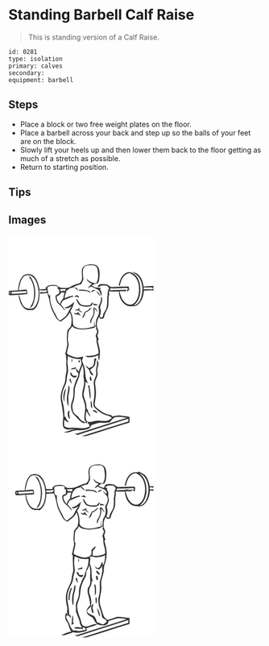 # Standing Barbell Calf Raise
> This is standing version of a Calf Raise.

``` 
id: 0281 
type: isolation 
primary: calves 
secondary:  
equipment: barbell 
``` 

## Steps

 - Place a block or two free weight plates on the floor.
 - Place a barbell across your back and step up so the balls of your feet are on the block.
 - Slowly lift your heels up and then lower them back to the floor getting as much of a stretch as possible.
 - Return to starting position.

## Tips


## Images

<svg width="288" height="400" viewBox="0 0 216 300" xmlns="http://www.w3.org/2000/svg">
  <g fill="#FFF">
    <path d="M0 0h216v76.24c-4.85.31-9.76.1-14.53 1.17-1.02-6.27-2.82-12.87-7.52-17.43-2.55-2.57-6.11-3.69-9.51-4.64 3.52 2.84 7.97 4.8 10.35 8.84 5.96 9.05 6.02 20.92 2.34 30.84-1.64 4.99-5.54 9.35-10.7 10.78 2.48-2.66 5.19-5.22 6.88-8.51 4.1-8.12 3.93-17.71 1.76-26.35-1.69-6.38-5.84-12.58-12.39-14.65-3.97-1.69-8.18.65-11.09 3.3-4.4 4.21-6.03 10.36-7.36 16.1h2.04c1.02-8.09 5.56-17.75 14.75-18.5 3.09 2.07 6.72 3.69 8.74 6.98 5.29 7.8 5.79 17.81 3.71 26.76-1.2 4.63-3.55 9.17-7.55 11.97-4.67 3.15-11.09.23-14.2-3.88-3.71-4.1-4.65-9.66-6.39-14.71 3.23-.04 6.47-.07 9.7.13.15-.57.43-1.71.57-2.28-8.22-.03-16.44.34-24.65.71.28-.98.57-1.95.86-2.92 7.42.17 14.85-.03 22.26-.55 2.02-.38 3.83.48 5.39 1.73l-2.74.3c.05 1.17.11 2.34.18 3.52a24.99 24.99 0 0 0 3.15-3.02c-.05-1.58-.63-3.08-1.03-4.59-8.04.14-16.08.07-24.1.6-4.08.96-5.85-4.18-9.77-4.04-3.24-.18-6.69-.91-9.81.29-1.02.91-2.48 2.09-2.12 3.63 2.15.54 3.56-2.12 5.7-2.08 2.68-.2 5.43-.33 8.07.29 1.15 1.09 1.98 2.47 2.92 3.74-2.81 4.28-1.59 9.5-2.76 14.24-.19 5.25.35 10.65-1.27 15.75-1.12 3.59-4.17 6.27-4.9 10.01-.53 1.3-.28 3.12-1.7 3.88-1.15-.43-2.27-.9-3.39-1.4 1.25-3.67 2.45-7.61 1.22-11.48-1.54-3.71 1.03-7.13 1.99-10.6.96-2.55.13-5.29-.11-7.87-.42.63-.84 1.27-1.24 1.91 1 4.74-1.71 8.92-3.71 12.96.55 3.63 1.54 7.39.47 11.02-.68 3-2.69 5.42-3.69 8.28-.62 3.55.26 7.53-2.28 10.52-.19-3.17-.16-6.34-.34-9.5-.41 3.03-.52 6.09-.65 9.15-9.19 2.63-19.75 5.39-28.66.36-3.29-1.76-2.85-5.85-3.02-9 .1-5.05-1.49-9.94-3.62-14.46 3.12-4.03 4.56-8.94 5.92-13.78-4.05 4.24-8.95 7.92-14.83 9.04 3.91 1.96 7.85-.11 10.95-2.55-2.03 3.64-4.45 7.05-6.17 10.87-2.2 5.08-7.48 7.56-11.46 11.02-3.72-2.55-5.23-6.88-7.23-10.7-4.97-8.38-8.39-18.26-7.09-28.11-.29.5-.88 1.51-1.18 2.02l-2.01-3.51c-.37-3.02-.72-6.04-1.16-9.05 2.75-3.06 7.09-2.6 10.83-2.63 1.81-.08 3.45.76 5.07 1.46-.18.71-.54 2.15-.72 2.87.65.35 1.95 1.06 2.6 1.42-.17 1.94.2 4.02-.55 5.85-1.65 1.15-3.6 1.85-5.09 3.22-.02 4.65 1.4 9.67 5.16 12.68 2.97 2.45 5.69 5.2 7.86 8.39.39.13 1.19.38 1.58.51-2.02-3-4.15-5.94-6.64-8.57 1.05-2.09 1.47-4.97 3.81-6.05 4.8-2.28 9.6-4.63 14.79-5.91-.16-.32-.49-.95-.66-1.27-4.28.78-8.48 1.99-12.32 4.09.04-3.47 1.07-6.78 2.67-9.82-.38-.03-1.14-.1-1.52-.13 2.32-1.66 4.55-3.46 6.82-5.19 2.29-.4 4.63-.84 6.54-2.26 2.92-2.12 6.51-2.81 9.96-3.57.97-2.18 2.11-4.28 3.33-6.33.27-6.08-2.19-12.56.63-18.29 2.25-4.32 7.83-3.66 11.93-3.91 3.7-.44 8.08 1.62 8.5 5.7 1.31 7.1 2.23 15.23-2.01 21.57-5.36-.59-10.77-2.52-13.88-7.18.43 4.27 4.3 6.25 7.79 7.74-2.4 1.79-4.49 3.98-6.31 6.36 1.77-.71 3.48-1.56 5.17-2.45 3.09 1.94 6.53 3.2 9.79 4.82 3.83 1.53 3.12 6.44 5.7 9.13.37-3.42-.26-6.85-2.34-9.65.32-.49.95-1.48 1.27-1.97-2.82-.49-5.69-.42-8.51-.83-1.91-.7-3.58-1.89-5.31-2.92l4.05-2.19c2.72-.04 5.8-.87 6.58-3.87 1.3-6.29 2.12-13.07.03-19.3-1.16-4.43-6.22-6.2-10.35-6.24-4.54.15-9.66.74-13.01 4.13-4.4 6.19.39 13.93-2.46 20.53-.88 1.41-2.07 2.58-3.17 3.82-5.98.87-11.23 4.09-16.67 6.51-3.35.15-6.73.49-10.07.08-3.25-.41-5.45-3.15-8.46-4.14-5.2-.54-11.26-.7-14.83 3.84.03.51.08 1.51.1 2.02-3.08.2-6.16.47-9.24.79-1.68-6.69-3.05-13.92-7.91-19.14-3.86-4.55-11.17-4.91-16.04-1.98-6.04 5.64-7.57 14.43-8.12 22.32-4.39.24-8.8.31-13.18.71-.29.89-.88 2.67-1.17 3.55 1.04-.64 2.08-1.3 3.11-1.95-.13.87-.4 2.62-.53 3.49l-.62-2.53c-.63.81-1.27 1.62-1.9 2.43 1.6 2.52 4.54 1.52 6.94 1.47 7.1-.67 14.28-.48 21.33-1.65-.34-2.21-.74-4.41-1.24-6.6-3.98.09-7.94.5-11.87 1.13 1.79-7.54 2.12-16.9 9.15-21.71 3.57-1.05 8.25-1.58 11.18 1.28 6.48 5.16 8.42 13.9 9.28 21.73.38 7.95-.54 16.71-5.57 23.2-2.94 4.06-8.43 2.82-12.61 1.96-4.41-1.88-6.7-6.6-8.22-10.88-1.16-2.92-1.13-6.42-3.46-8.77 1.03 7.15 2.96 14.84 8.41 19.96 3.42 3.36 8.55 2.72 12.91 2.56 4.12-1.79 6.4-6.08 7.81-10.13 2.26-6.3 2.55-13.15 1.9-19.75 3.84 1.31 7.89.35 11.82.09-.68 1.12-1.43 2.19-2.25 3.21-2.63.33-5.27-.1-7.9-.21-.2.63-.6 1.88-.8 2.5 3.81-.41 7.62-.81 11.42-1.21-.27 3.48 1.89 6.45 2.42 9.79 1.03 6.33 2.4 12.73 5.49 18.41 3.08 5.37 5.05 12.29 11.5 14.54 5.31-3.81 11.12-7.58 13.66-13.9 3.1 6.04 3.39 13.17 1.87 19.69-.78 3.72-5.27 5.23-5.59 9.13-.64 6.23-1.14 12.51.16 18.69-.95 5.05-1.94 10.14-3.25 15.12.48.63.93 1.29 1.35 1.98-.14 2.51.04 5.03.53 7.51-1.27 6.31 1.39 12.8-.58 19.02-1.45 5.11-.32 10.67-2.63 15.6-3.44 7.86-6.58 16.46-5 25.16 1.57 7.45 2.68 15 3.4 22.58.41 5.93-2.55 12.78 1.23 18.05 4.59 3.58 10.9 1.58 16.21 1.27-5.69 1.75-11.31 3.74-17.06 5.27 3.04.04 6.17.23 9.12-.71 3.91-1.06 7.71-3.12 11.86-2.73 5.46.51 11-.24 16.14-2.12 2.47-.88 3.45-3.51 4.72-5.56 5-1.35 9.84-4.16 15.18-3.33 4.05.41 8.1-.14 12.07-.9 2.61-2.88 4.77-6.79 8.92-7.56 5.65-1.31 11.38.67 17.05.95-24.76 7.64-49.4 15.66-74.11 23.47-1.54.47-3.17.46-4.77.52 1.61.48 3.2 1.01 4.78 1.56 25.2-8.09 50.44-16.08 75.68-24.07-.04 1.03-.1 3.1-.13 4.13-19.51 6.11-39 12.3-58.51 18.42-3.73 1.16-7.4 2.54-11.24 3.29H0V0m30.01 62.12c1.71 2.66 3.78 5.1 5.05 8.02 3.5 7.92 3.81 16.89 2.62 25.35-.75 5-3.33 9.34-5.83 13.62 2.43-.8 4.16-2.82 4.95-5.21 4.94-12.44 4.16-27.25-2.54-38.88-.72-1.82-2.43-2.62-4.25-2.9m68.08 16.21c1.72 1.93 3.7 3.67 6.02 4.84-1-2.65-3.2-4.39-6.02-4.84m6.68 3.7c.26.46.78 1.36 1.03 1.82 4.22-.83 8.47.11 12.67.58 1.21 1.02 2.45 2.02 3.8 2.87-.71-1.36-1.34-2.87-2.59-3.83-4.78-1.59-9.92-1.84-14.91-1.44m18.9 3.89c2.02-1.44 4.17-2.67 6.71-2.8-2.65-1.12-7.11-1.22-6.71 2.8m7.1-1.85c1.29 2.98 4.07 4.93 5.89 7.55.06-3.48-3.44-5.64-5.89-7.55m-32.49 8.86c.92-.16 2.75-.49 3.66-.65.9.52 1.82 1 2.76 1.45 1.18-1.67-.88-2.66-2.13-3.34-1.95-.64-3.13 1.4-4.29 2.54m2.67 2.48c.48 3.68 2.73 6.85 5.1 9.57 5.02 2.24 10.94 3.09 16.24 1.34 2.49-.76 3.35-3.34 3.73-5.66-1.95.85-3.19 2.58-4.31 4.3-3.9.33-7.94.9-11.73-.41-4.95-.71-5.04-6.97-9.03-9.14m25.37 7.38c-.29 3.58 4.53 1.91 6.81 2.46-1.47-2.32-4.49-1.91-6.81-2.46m-.2 7.09c2.04 5.66-.26 11.93-3.65 16.56-1.07 1.83-.4 4.15-.49 6.17 1.93-1.88 1.17-4.87 2.8-6.89 2.84-5.06 4.94-11.34 2.57-17 2 2.12 3.33 4.83 5.71 6.6-.85-1.7-1.8-3.34-2.59-5.07-.84-.71-1.68-1.42-2.51-2.13-.61.59-1.23 1.18-1.84 1.76m-26.05 1.64c.01.34.05 1.01.07 1.35 1.42-.07 2.83-.15 4.25-.22 1.48 1.91 3.78 2.74 5.99 3.45-1.51-1.48-3.28-2.64-5.03-3.8.41-1.16.81-2.32 1.21-3.48-1.84 1.65-3.89 3.05-6.49 2.7m18.51 1.22c-1.99 1.1-4.84 1.51-5.59 4.01-1.09 2.63-2.3 5.21-3.49 7.8 3.37-1.6 4.63-5.15 5.06-8.61 4.07-1.04 6.83-4.11 9.52-7.11-2.32.52-4.23 1.91-5.5 3.91m-15 2.03c-.85.94-1.65 3.73-3.47 2.28l-2.44-.84c.94 2.51 3.2 3.33 5.68 2.39 1.59.79 3.17 1.58 4.78 2.31-1.68-1.93-3.45-3.81-4.55-6.14z"/>
    <path d="M201.28 78.48c4.24.33 8.49-.21 12.72.1.42.34 1.25 1.02 1.67 1.37l-.58 1.15c-4.48.42-9-.08-13.48.42-.08-.76-.25-2.28-.33-3.04zM76.81 81.14c3.01.04 6.02-.07 9.03-.13-.58.92-1.16 1.85-1.74 2.78-1.34-.15-2.68-.22-4.03-.2-.41.3-1.24.89-1.65 1.19-.55-1.21-1.06-2.44-1.61-3.64zM201.73 83.2c4.76.11 9.52-.59 14.27-.03V300H115.82c21.55-6.48 42.87-13.68 64.44-20.07.1-2.8.32-5.62.02-8.42-3.56-1.41-7.56-1.06-11.29-1.78-4.72-.94-9.44-.08-13.98 1.27-.47-.54-1.4-1.64-1.87-2.18-6.05-1.02-11.97-3.11-16.72-7.09-3.16-2.73-8.39-4.72-7.94-9.73.71-5.61 2.08-11.18 1.87-16.89.21-5.11-1.24-10.09-1.3-15.18.53-4.19 3.34-7.72 3.88-11.92-.14-3.3-1.45-6.67-.06-9.88 1.35-3.8 2.05-8.27-.99-11.46.29 3.84.25 7.75-.88 11.47-1.17 3.47.33 7.09-.27 10.6-1.13 4.46-4.16 8.52-3.67 13.31 1.32 8.93 1.45 18.12-.35 27-.4 3.07-.45 6.83 2.11 9.04 5.31 4.76 11.05 9.67 18.25 11.11 2.69.55 5.13 1.89 7.13 3.76-2.72 2.03-5.61 4.32-9.14 4.51-5.38.34-10.81-1.59-16.12.06-4.19.68-9.63 3.14-12.97-.76-1.74-4.5-.6-9.55.32-14.14 1.61 3.03 3.38 6.02 5.78 8.5-.39-2.7-1.79-5.03-3.44-7.14-.07-.97-.13-1.93-.19-2.88-3.17-1.52-1.82-5.4-2.55-8.18-.52-6.19-5.06-11.64-3.59-18.03 1.05-5.29 2.56-10.54 2.52-15.99 1.28.82 2.57 1.63 3.87 2.42-1.67-3.25-3.59-6.54-3.77-10.29-.6-6.2-.79-12.59-3.36-18.37-.63-1.64-1.29-3.27-1.98-4.88.56-2.18 1.19-4.34 1.85-6.49-4.26 1.23-8.82 2.51-13.21 1.04-3.76-1.26-7.6-2.52-10.94-4.7-.16-4.65 1.85-9.06 2.43-13.64-.04-3-1.51-5.83-1.2-8.86.34-4 .13-8.14 1.46-11.97 1.52-2.42 4.16-4.05 4.81-7.01 1.67 1.78 3.63 3.4 6.14 3.77 8.74 2.59 17.88.6 26.57-1.12.77-.69 2.3-2.06 3.06-2.75.09 1.28.08 2.56-.04 3.85.59 1.46 1.22 2.9 1.87 4.34-.77 2.18-1.64 4.34-2.5 6.49 1.1 2.54 1.77 5.27 1.25 8.04.91 6.08 3.4 11.94 3 18.18-5.93 3.62-12.97 3.73-19.69 3.51 1.41.91 2.77 2.21 4.57 2.12 5.1.07 10.33-.72 14.9-3.09-.26 2.65-.31 5.42 1.14 7.77.93-4.96 1.47-10.04 1.17-15.08-.89-4.76-2.1-9.45-3.25-14.15.35-.45 1.07-1.35 1.42-1.8-.68-1.97-1.3-3.95-1.91-5.93.74-2.83 2.73-5.97.98-8.83-3.14-5.89-1.81-13.32 1.35-18.92.58.66 1.74 1.99 2.31 2.65 1.87-.23 4.92.29 5.28-2.27.75-4.21 2.73-7.97 4.73-11.68 3.49-6.6.85-14.26 2.71-21.22.62-1.88.08-3.79-.48-5.6 5.07.39 10.16.34 15.24.2-.04 9.94 6.45 21.5 17.34 22.11 3.36-.37 7.21.54 10.02-1.86 6.76-5.01 9.33-13.63 9.77-21.69m-73.75 101.67c-.81 3.36.15 7.2-1.88 10.19-1.36 2.13-3.98 2.64-6.13 3.6-1.6-1.31-3.17-2.66-4.96-3.7 1.05 3.06 4.19 4.57 5.69 7.3.47 3.13 1.87 7.41 5.8 7.18-.63-2.76-3.36-4.51-4.39-7.17-.01-.34-.02-1.03-.03-1.37 3.56-2.58 8.11-5.82 7.24-10.88.88-1.83 1.38-3.8 1.58-5.82-.73.17-2.19.51-2.92.67m-6.08 32.57c.76-.06 1.53-.14 2.29-.24-.53-2.24-1.08-4.47-1.68-6.69-2.13 1.92-1.3 4.51-.61 6.93m-3.31 6.93c1.9 6.91 1.76 14.09 3.17 21.06 1.75-6.99-.39-14.04-1.21-20.99-.49-.02-1.47-.05-1.96-.07m4.25 31.12c-.12 1.36.97 2.11 1.91 2.86-.08-3.9-.37-7.86-1.74-11.54-.64 2.85-.47 5.8-.17 8.68m2.19 5.98c2.29 1.72 4.6 3.78 7.65 3.77-1.22-3.04-4.62-4.17-7.65-3.77zM4.62 85.15c7.22-.15 14.4-.82 21.61-1.18.28.92.55 1.84.83 2.76-7.39.34-14.74 1.16-22.13 1.47-.08-.77-.23-2.29-.31-3.05zM78.02 86.13c1.86.09 3.73.09 5.6.08-1 2.81-1.36 5.77-1.97 8.68-2 2.52-4.41 4.89-4.59 8.34-3.42-2.68-5.16-6.91-5.27-11.18 2.52-1.56 6.2-2.24 6.23-5.92z"/>
    <path d="M88.5 181.03c5.93 2.88 12.39 4.91 19.06 4.13.4 2.3 1.16 4.54 1.38 6.88-.89 4.22-3.15 7.99-4.23 12.16-1.19-1.79-2.6-3.43-4.37-4.66-.01-.53-.02-1.57-.02-2.09-2.6 1.01-5.83 1.06-7.75 3.31 2.49-.08 4.94-.53 7.31-1.26.82 2.59 2.1 5.05 4.12 6.93.75 4.73-2.85 8.3-4.02 12.59-1.19 4.28-3.37 8.38-3.11 12.96.19 5.42-.04 10.93-2.09 16.03-2.96 7.06-1.77 15.92 3.93 21.28 4.62 4.35 8.38 10.83 15.16 11.78-.32-.63-.96-1.9-1.29-2.54-4.2-.78-6.64-4.83-9.13-7.92-2.63-1.97-5.37-3.94-7.02-6.86-1.13-4.5-1.94-9.34-.15-13.8 2.77-7.05 2.26-14.69 2.91-22.08 1.75-5.79 4.23-11.29 6.37-16.91.24-6.06 3.2-11.37 5-17.02.95 4.97 1.84 9.99 1.38 15.08-.55 4.37 1.43 8.6.8 12.97-.65 6.69-4.21 13.17-2.42 19.99 1.62 4.56 3.52 9.11 3.93 13.99.84 6.87-2.21 13.66-.68 20.52.82.92 1.76 1.73 2.81 2.42-.86-.03-2.59-.1-3.45-.14a49.7 49.7 0 0 0 3.19 2.37l1.76-2.8.97 1.39c-.5.37-1.01.74-1.51 1.11 2.59.34 3.27 2.47 3.68 4.66-7.94 4.91-17.32 1.96-25.97 1.94-3.86.58-8.29.39-11.58-1.86-1.06-3.18-.36-6.55-.31-9.81 2.14 1.47 4.25 3.02 6.66 4.04-1.14-2.96-4.43-4.51-4.3-8.05-.49-.15-1.49-.45-1.99-.6-.21-6.46-.65-12.97-2.18-19.27-.82-3.87-2.12-7.78-1.53-11.79.37-6.24 2.89-12.02 5.47-17.61 2.12-4.56 1.29-9.73 2.69-14.46 1.62-5.2.61-10.68.02-15.95-.1-1.69-.74-3.52.28-5.05.09-2 .15-4 .22-6m5.97 3.47c-.5 1.87-.56 3.82-.24 5.73 1.02-1.77 1.38-3.93.24-5.73m11.01 2.69c-1.28.29-1.82 2.89-.24 3.1 1.36-.22 1.86-2.97.24-3.1m-12.93 17.66c-2.7 5.26 7.88 12.06 9.39 4.87-1.9.15-3.92 1.02-5.77.11-1.2-1.67-2.1-3.55-3.62-4.98m-1.73 10.94c.53 2.43 1.8 4.71 3.82 6.21-1.01-2.47-1.78-5.02-1.91-7.71-.7.41-1.44.79-1.91 1.5M89 229.97c-.08 4.08-1.72 7.92-1.83 12.01-.5 4.34.45 8.65 1.52 12.83l.67.08c.41-6.29-1.01-12.7.74-18.88 1.12-3.72 1.14-7.65.35-11.43-1.41 1.44-1.34 3.51-1.45 5.39m-6.41 17.78l.87-.04c-.82-6.54 1.45-12.75 2.16-19.15-3.84 5.51-4.63 12.73-3.03 19.19m5.75 17.32c.13 3.2-.32 7.48 3.25 9.06-.67-4.01-1.9-8.14-.1-12.04-1.53.37-3.24 1.1-3.15 2.98z"/>
  </g>
  <g fill="#333">
    <path d="M111.23 48.2c3.35-3.39 8.47-3.98 13.01-4.13 4.13.04 9.19 1.81 10.35 6.24 2.09 6.23 1.27 13.01-.03 19.3-.78 3-3.86 3.83-6.58 3.87l-4.05 2.19c1.73 1.03 3.4 2.22 5.31 2.92 2.82.41 5.69.34 8.51.83-.32.49-.95 1.48-1.27 1.97 2.08 2.8 2.71 6.23 2.34 9.65-2.58-2.69-1.87-7.6-5.7-9.13-3.26-1.62-6.7-2.88-9.79-4.82-1.69.89-3.4 1.74-5.17 2.45 1.82-2.38 3.91-4.57 6.31-6.36-3.49-1.49-7.36-3.47-7.79-7.74 3.11 4.66 8.52 6.59 13.88 7.18 4.24-6.34 3.32-14.47 2.01-21.57-.42-4.08-4.8-6.14-8.5-5.7-4.1.25-9.68-.41-11.93 3.91-2.82 5.73-.36 12.21-.63 18.29-1.22 2.05-2.36 4.15-3.33 6.33-3.45.76-7.04 1.45-9.96 3.57-1.91 1.42-4.25 1.86-6.54 2.26-2.27 1.73-4.5 3.53-6.82 5.19.38.03 1.14.1 1.52.13-1.6 3.04-2.63 6.35-2.67 9.82 3.84-2.1 8.04-3.31 12.32-4.09.17.32.5.95.66 1.27-5.19 1.28-9.99 3.63-14.79 5.91-2.34 1.08-2.76 3.96-3.81 6.05 2.49 2.63 4.62 5.57 6.64 8.57-.39-.13-1.19-.38-1.58-.51-2.17-3.19-4.89-5.94-7.86-8.39-3.76-3.01-5.18-8.03-5.16-12.68 1.49-1.37 3.44-2.07 5.09-3.22.75-1.83.38-3.91.55-5.85-.65-.36-1.95-1.07-2.6-1.42.18-.72.54-2.16.72-2.87-1.62-.7-3.26-1.54-5.07-1.46-3.74.03-8.08-.43-10.83 2.63.44 3.01.79 6.03 1.16 9.05l2.01 3.51c.3-.51.89-1.52 1.18-2.02-1.3 9.85 2.12 19.73 7.09 28.11 2 3.82 3.51 8.15 7.23 10.7 3.98-3.46 9.26-5.94 11.46-11.02 1.72-3.82 4.14-7.23 6.17-10.87-3.1 2.44-7.04 4.51-10.95 2.55 5.88-1.12 10.78-4.8 14.83-9.04-1.36 4.84-2.8 9.75-5.92 13.78 2.13 4.52 3.72 9.41 3.62 14.46.17 3.15-.27 7.24 3.02 9 8.91 5.03 19.47 2.27 28.66-.36.13-3.06.24-6.12.65-9.15.18 3.16.15 6.33.34 9.5 2.54-2.99 1.66-6.97 2.28-10.52 1-2.86 3.01-5.28 3.69-8.28 1.07-3.63.08-7.39-.47-11.02 2-4.04 4.71-8.22 3.71-12.96.4-.64.82-1.28 1.24-1.91.24 2.58 1.07 5.32.11 7.87-.96 3.47-3.53 6.89-1.99 10.6 1.23 3.87.03 7.81-1.22 11.48 1.12.5 2.24.97 3.39 1.4 1.42-.76 1.17-2.58 1.7-3.88.73-3.74 3.78-6.42 4.9-10.01 1.62-5.1 1.08-10.5 1.27-15.75 1.17-4.74-.05-9.96 2.76-14.24-.94-1.27-1.77-2.65-2.92-3.74-2.64-.62-5.39-.49-8.07-.29-2.14-.04-3.55 2.62-5.7 2.08-.36-1.54 1.1-2.72 2.12-3.63 3.12-1.2 6.57-.47 9.81-.29 3.92-.14 5.69 5 9.77 4.04 8.02-.53 16.06-.46 24.1-.6.4 1.51.98 3.01 1.03 4.59-.96 1.1-2.01 2.1-3.15 3.02-.07-1.18-.13-2.35-.18-3.52l2.74-.3c-1.56-1.25-3.37-2.11-5.39-1.73-7.41.52-14.84.72-22.26.55-.29.97-.58 1.94-.86 2.92 8.21-.37 16.43-.74 24.65-.71-.14.57-.42 1.71-.57 2.28-3.23-.2-6.47-.17-9.7-.13 1.74 5.05 2.68 10.61 6.39 14.71 3.11 4.11 9.53 7.03 14.2 3.88 4-2.8 6.35-7.34 7.55-11.97 2.08-8.95 1.58-18.96-3.71-26.76-2.02-3.29-5.65-4.91-8.74-6.98-9.19.75-13.73 10.41-14.75 18.5h-2.04c1.33-5.74 2.96-11.89 7.36-16.1 2.91-2.65 7.12-4.99 11.09-3.3 6.55 2.07 10.7 8.27 12.39 14.65 2.17 8.64 2.34 18.23-1.76 26.35-1.69 3.29-4.4 5.85-6.88 8.51 5.16-1.43 9.06-5.79 10.7-10.78 3.68-9.92 3.62-21.79-2.34-30.84-2.38-4.04-6.83-6-10.35-8.84 3.4.95 6.96 2.07 9.51 4.64 4.7 4.56 6.5 11.16 7.52 17.43 4.77-1.07 9.68-.86 14.53-1.17v6.93c-4.75-.56-9.51.14-14.27.03-.44 8.06-3.01 16.68-9.77 21.69-2.81 2.4-6.66 1.49-10.02 1.86-10.89-.61-17.38-12.17-17.34-22.11-5.08.14-10.17.19-15.24-.2.56 1.81 1.1 3.72.48 5.6-1.86 6.96.78 14.62-2.71 21.22-2 3.71-3.98 7.47-4.73 11.68-.36 2.56-3.41 2.04-5.28 2.27-.57-.66-1.73-1.99-2.31-2.65-3.16 5.6-4.49 13.03-1.35 18.92 1.75 2.86-.24 6-.98 8.83.61 1.98 1.23 3.96 1.91 5.93-.35.45-1.07 1.35-1.42 1.8 1.15 4.7 2.36 9.39 3.25 14.15.3 5.04-.24 10.12-1.17 15.08-1.45-2.35-1.4-5.12-1.14-7.77-4.57 2.37-9.8 3.16-14.9 3.09-1.8.09-3.16-1.21-4.57-2.12 6.72.22 13.76.11 19.69-3.51.4-6.24-2.09-12.1-3-18.18.52-2.77-.15-5.5-1.25-8.04.86-2.15 1.73-4.31 2.5-6.49-.65-1.44-1.28-2.88-1.87-4.34.12-1.29.13-2.57.04-3.85-.76.69-2.29 2.06-3.06 2.75-8.69 1.72-17.83 3.71-26.57 1.12-2.51-.37-4.47-1.99-6.14-3.77-.65 2.96-3.29 4.59-4.81 7.01-1.33 3.83-1.12 7.97-1.46 11.97-.31 3.03 1.16 5.86 1.2 8.86-.58 4.58-2.59 8.99-2.43 13.64 3.34 2.18 7.18 3.44 10.94 4.7 4.39 1.47 8.95.19 13.21-1.04-.66 2.15-1.29 4.31-1.85 6.49.69 1.61 1.35 3.24 1.98 4.88 2.57 5.78 2.76 12.17 3.36 18.37.18 3.75 2.1 7.04 3.77 10.29-1.3-.79-2.59-1.6-3.87-2.42.04 5.45-1.47 10.7-2.52 15.99-1.47 6.39 3.07 11.84 3.59 18.03.73 2.78-.62 6.66 2.55 8.18.06.95.12 1.91.19 2.88 1.65 2.11 3.05 4.44 3.44 7.14-2.4-2.48-4.17-5.47-5.78-8.5-.92 4.59-2.06 9.64-.32 14.14 3.34 3.9 8.78 1.44 12.97.76 5.31-1.65 10.74.28 16.12-.06 3.53-.19 6.42-2.48 9.14-4.51-2-1.87-4.44-3.21-7.13-3.76-7.2-1.44-12.94-6.35-18.25-11.11-2.56-2.21-2.51-5.97-2.11-9.04 1.8-8.88 1.67-18.07.35-27-.49-4.79 2.54-8.85 3.67-13.31.6-3.51-.9-7.13.27-10.6 1.13-3.72 1.17-7.63.88-11.47 3.04 3.19 2.34 7.66.99 11.46-1.39 3.21-.08 6.58.06 9.88-.54 4.2-3.35 7.73-3.88 11.92.06 5.09 1.51 10.07 1.3 15.18.21 5.71-1.16 11.28-1.87 16.89-.45 5.01 4.78 7 7.94 9.73 4.75 3.98 10.67 6.07 16.72 7.09.47.54 1.4 1.64 1.87 2.18 4.54-1.35 9.26-2.21 13.98-1.27 3.73.72 7.73.37 11.29 1.78.3 2.8.08 5.62-.02 8.42-21.57 6.39-42.89 13.59-64.44 20.07h-7.05c3.84-.75 7.51-2.13 11.24-3.29 19.51-6.12 39-12.31 58.51-18.42.03-1.03.09-3.1.13-4.13-25.24 7.99-50.48 15.98-75.68 24.07-1.58-.55-3.17-1.08-4.78-1.56 1.6-.06 3.23-.05 4.77-.52 24.71-7.81 49.35-15.83 74.11-23.47-5.67-.28-11.4-2.26-17.05-.95-4.15.77-6.31 4.68-8.92 7.56-3.97.76-8.02 1.31-12.07.9-5.34-.83-10.18 1.98-15.18 3.33-1.27 2.05-2.25 4.68-4.72 5.56-5.14 1.88-10.68 2.63-16.14 2.12-4.15-.39-7.95 1.67-11.86 2.73-2.95.94-6.08.75-9.12.71 5.75-1.53 11.37-3.52 17.06-5.27-5.31.31-11.62 2.31-16.21-1.27-3.78-5.27-.82-12.12-1.23-18.05-.72-7.58-1.83-15.13-3.4-22.58-1.58-8.7 1.56-17.3 5-25.16 2.31-4.93 1.18-10.49 2.63-15.6 1.97-6.22-.69-12.71.58-19.02-.49-2.48-.67-5-.53-7.51-.42-.69-.87-1.35-1.35-1.98 1.31-4.98 2.3-10.07 3.25-15.12-1.3-6.18-.8-12.46-.16-18.69.32-3.9 4.81-5.41 5.59-9.13 1.52-6.52 1.23-13.65-1.87-19.69-2.54 6.32-8.35 10.09-13.66 13.9-6.45-2.25-8.42-9.17-11.5-14.54-3.09-5.68-4.46-12.08-5.49-18.41-.53-3.34-2.69-6.31-2.42-9.79-3.8.4-7.61.8-11.42 1.21.2-.62.6-1.87.8-2.5 2.63.11 5.27.54 7.9.21.82-1.02 1.57-2.09 2.25-3.21-3.93.26-7.98 1.22-11.82-.09.65 6.6.36 13.45-1.9 19.75-1.41 4.05-3.69 8.34-7.81 10.13-4.36.16-9.49.8-12.91-2.56-5.45-5.12-7.38-12.81-8.41-19.96 2.33 2.35 2.3 5.85 3.46 8.77 1.52 4.28 3.81 9 8.22 10.88 4.18.86 9.67 2.1 12.61-1.96 5.03-6.49 5.95-15.25 5.57-23.2-.86-7.83-2.8-16.57-9.28-21.73-2.93-2.86-7.61-2.33-11.18-1.28-7.03 4.81-7.36 14.17-9.15 21.71 3.93-.63 7.89-1.04 11.87-1.13.5 2.19.9 4.39 1.24 6.6-7.05 1.17-14.23.98-21.33 1.65-2.4.05-5.34 1.05-6.94-1.47.63-.81 1.27-1.62 1.9-2.43l.62 2.53c.13-.87.4-2.62.53-3.49-1.03.65-2.07 1.31-3.11 1.95.29-.88.88-2.66 1.17-3.55 4.38-.4 8.79-.47 13.18-.71.55-7.89 2.08-16.68 8.12-22.32 4.87-2.93 12.18-2.57 16.04 1.98 4.86 5.22 6.23 12.45 7.91 19.14 3.08-.32 6.16-.59 9.24-.79-.02-.51-.07-1.51-.1-2.02C59.14 74.3 65.2 74.46 70.4 75c3.01.99 5.21 3.73 8.46 4.14 3.34.41 6.72.07 10.07-.08 5.44-2.42 10.69-5.64 16.67-6.51 1.1-1.24 2.29-2.41 3.17-3.82 2.85-6.6-1.94-14.34 2.46-20.53m90.05 30.28c.08.76.25 2.28.33 3.04 4.48-.5 9 0 13.48-.42l.58-1.15c-.42-.35-1.25-1.03-1.67-1.37-4.23-.31-8.48.23-12.72-.1M76.81 81.14c.55 1.2 1.06 2.43 1.61 3.64.41-.3 1.24-.89 1.65-1.19 1.35-.02 2.69.05 4.03.2.58-.93 1.16-1.86 1.74-2.78-3.01.06-6.02.17-9.03.13M4.62 85.15c.08.76.23 2.28.31 3.05 7.39-.31 14.74-1.13 22.13-1.47-.28-.92-.55-1.84-.83-2.76-7.21.36-14.39 1.03-21.61 1.18m73.4.98c-.03 3.68-3.71 4.36-6.23 5.92.11 4.27 1.85 8.5 5.27 11.18.18-3.45 2.59-5.82 4.59-8.34.61-2.91.97-5.87 1.97-8.68-1.87.01-3.74.01-5.6-.08m10.48 94.9c-.07 2-.13 4-.22 6-1.02 1.53-.38 3.36-.28 5.05.59 5.27 1.6 10.75-.02 15.95-1.4 4.73-.57 9.9-2.69 14.46-2.58 5.59-5.1 11.37-5.47 17.61-.59 4.01.71 7.92 1.53 11.79 1.53 6.3 1.97 12.81 2.18 19.27.5.15 1.5.45 1.99.6-.13 3.54 3.16 5.09 4.3 8.05-2.41-1.02-4.52-2.57-6.66-4.04-.05 3.26-.75 6.63.31 9.81 3.29 2.25 7.72 2.44 11.58 1.86 8.65.02 18.03 2.97 25.97-1.94-.41-2.19-1.09-4.32-3.68-4.66.5-.37 1.01-.74 1.51-1.11l-.97-1.39-1.76 2.8a49.7 49.7 0 0 1-3.19-2.37c.86.04 2.59.11 3.45.14-1.05-.69-1.99-1.5-2.81-2.42-1.53-6.86 1.52-13.65.68-20.52-.41-4.88-2.31-9.43-3.93-13.99-1.79-6.82 1.77-13.3 2.42-19.99.63-4.37-1.35-8.6-.8-12.97.46-5.09-.43-10.11-1.38-15.08-1.8 5.65-4.76 10.96-5 17.02-2.14 5.62-4.62 11.12-6.37 16.91-.65 7.39-.14 15.03-2.91 22.08-1.79 4.46-.98 9.3.15 13.8 1.65 2.92 4.39 4.89 7.02 6.86 2.49 3.09 4.93 7.14 9.13 7.92.33.64.97 1.91 1.29 2.54-6.78-.95-10.54-7.43-15.16-11.78-5.7-5.36-6.89-14.22-3.93-21.28 2.05-5.1 2.28-10.61 2.09-16.03-.26-4.58 1.92-8.68 3.11-12.96 1.17-4.29 4.77-7.86 4.02-12.59-2.02-1.88-3.3-4.34-4.12-6.93-2.37.73-4.82 1.18-7.31 1.26 1.92-2.25 5.15-2.3 7.75-3.31 0 .52.01 1.56.02 2.09 1.77 1.23 3.18 2.87 4.37 4.66 1.08-4.17 3.34-7.94 4.23-12.16-.22-2.34-.98-4.58-1.38-6.88-6.67.78-13.13-1.25-19.06-4.13z"/>
    <path d="M30.01 62.12c1.82.28 3.53 1.08 4.25 2.9 6.7 11.63 7.48 26.44 2.54 38.88-.79 2.39-2.52 4.41-4.95 5.21 2.5-4.28 5.08-8.62 5.83-13.62 1.19-8.46.88-17.43-2.62-25.35-1.27-2.92-3.34-5.36-5.05-8.02zM98.09 78.33c2.82.45 5.02 2.19 6.02 4.84-2.32-1.17-4.3-2.91-6.02-4.84zM104.77 82.03c4.99-.4 10.13-.15 14.91 1.44 1.25.96 1.88 2.47 2.59 3.83-1.35-.85-2.59-1.85-3.8-2.87-4.2-.47-8.45-1.41-12.67-.58-.25-.46-.77-1.36-1.03-1.82zM123.67 85.92c-.4-4.02 4.06-3.92 6.71-2.8-2.54.13-4.69 1.36-6.71 2.8zM130.77 84.07c2.45 1.91 5.95 4.07 5.89 7.55-1.82-2.62-4.6-4.57-5.89-7.55zM98.28 92.93c1.16-1.14 2.34-3.18 4.29-2.54 1.25.68 3.31 1.67 2.13 3.34-.94-.45-1.86-.93-2.76-1.45-.91.16-2.74.49-3.66.65zM100.95 95.41c3.99 2.17 4.08 8.43 9.03 9.14 3.79 1.31 7.83.74 11.73.41 1.12-1.72 2.36-3.45 4.31-4.3-.38 2.32-1.24 4.9-3.73 5.66-5.3 1.75-11.22.9-16.24-1.34-2.37-2.72-4.62-5.89-5.1-9.57zM126.32 102.79c2.32.55 5.34.14 6.81 2.46-2.28-.55-7.1 1.12-6.81-2.46zM126.12 109.88c.61-.58 1.23-1.17 1.84-1.76.83.71 1.67 1.42 2.51 2.13.79 1.73 1.74 3.37 2.59 5.07-2.38-1.77-3.71-4.48-5.71-6.6 2.37 5.66.27 11.94-2.57 17-1.63 2.02-.87 5.01-2.8 6.89.09-2.02-.58-4.34.49-6.17 3.39-4.63 5.69-10.9 3.65-16.56zM100.07 111.52c2.6.35 4.65-1.05 6.49-2.7-.4 1.16-.8 2.32-1.21 3.48 1.75 1.16 3.52 2.32 5.03 3.8-2.21-.71-4.51-1.54-5.99-3.45-1.42.07-2.83.15-4.25.22-.02-.34-.06-1.01-.07-1.35zM118.58 112.74c1.27-2 3.18-3.39 5.5-3.91-2.69 3-5.45 6.07-9.52 7.11-.43 3.46-1.69 7.01-5.06 8.61 1.19-2.59 2.4-5.17 3.49-7.8.75-2.5 3.6-2.91 5.59-4.01zM103.58 114.77c1.1 2.33 2.87 4.21 4.55 6.14-1.61-.73-3.19-1.52-4.78-2.31-2.48.94-4.74.12-5.68-2.39l2.44.84c1.82 1.45 2.62-1.34 3.47-2.28zM94.47 184.5c1.14 1.8.78 3.96-.24 5.73-.32-1.91-.26-3.86.24-5.73zM127.98 184.87c.73-.16 2.19-.5 2.92-.67-.2 2.02-.7 3.99-1.58 5.82.87 5.06-3.68 8.3-7.24 10.88.01.34.02 1.03.03 1.37 1.03 2.66 3.76 4.41 4.39 7.17-3.93.23-5.33-4.05-5.8-7.18-1.5-2.73-4.64-4.24-5.69-7.3 1.79 1.04 3.36 2.39 4.96 3.7 2.15-.96 4.77-1.47 6.13-3.6 2.03-2.99 1.07-6.83 1.88-10.19zM105.48 187.19c1.62.13 1.12 2.88-.24 3.1-1.58-.21-1.04-2.81.24-3.1zM92.55 204.85c1.52 1.43 2.42 3.31 3.62 4.98 1.85.91 3.87.04 5.77-.11-1.51 7.19-12.09.39-9.39-4.87zM121.9 217.44c-.69-2.42-1.52-5.01.61-6.93.6 2.22 1.15 4.45 1.68 6.69-.76.1-1.53.18-2.29.24zM90.82 215.79c.47-.71 1.21-1.09 1.91-1.5.13 2.69.9 5.24 1.91 7.71-2.02-1.5-3.29-3.78-3.82-6.21zM118.59 224.37c.49.02 1.47.05 1.96.07.82 6.95 2.96 14 1.21 20.99-1.41-6.97-1.27-14.15-3.17-21.06zM89 229.97c.11-1.88.04-3.95 1.45-5.39.79 3.78.77 7.71-.35 11.43-1.75 6.18-.33 12.59-.74 18.88l-.67-.08c-1.07-4.18-2.02-8.49-1.52-12.83.11-4.09 1.75-7.93 1.83-12.01zM82.59 247.75c-1.6-6.46-.81-13.68 3.03-19.19-.71 6.4-2.98 12.61-2.16 19.15l-.87.04zM122.84 255.49c-.3-2.88-.47-5.83.17-8.68 1.37 3.68 1.66 7.64 1.74 11.54-.94-.75-2.03-1.5-1.91-2.86zM125.03 261.47c3.03-.4 6.43.73 7.65 3.77-3.05.01-5.36-2.05-7.65-3.77zM88.34 265.07c-.09-1.88 1.62-2.61 3.15-2.98-1.8 3.9-.57 8.03.1 12.04-3.57-1.58-3.12-5.86-3.25-9.06z"/>
  </g>
</svg>

<svg width="288" height="400" viewBox="0 0 216 300" xmlns="http://www.w3.org/2000/svg">
  <g fill="#FFF">
    <path d="M0 0h216v74.54c-1.81.08-3.61.17-5.42.27-1.23-5.6-2.71-11.46-6.62-15.85-2.54-2.98-6.4-4.19-9.7-6.07-.37.27-1.1.8-1.46 1.07-4.27-.71-8.71.13-11.86 3.29-4.7 4.17-6.37 10.59-7.73 16.48.51-.01 1.53-.04 2.04-.05 1.11-8.07 5.57-17.68 14.75-18.5 3.08 2.11 6.73 3.76 8.76 7.06 5.21 7.85 5.86 17.9 3.63 26.87-1.29 4.69-3.73 9.38-7.95 12.04-3.27 2.17-7.4.68-10.49-1.09-5.81-4.11-7.67-11.28-9.6-17.72 3.06-.01 6.12-.02 9.18.06.04-.75.07-1.49.1-2.24-2.89.04-5.78.18-8.66.42 4.19-.92 9.72-2.09 12.57 2.07 1.55-2.29 1.54-4.85.52-7.32-8.06.09-16.11.09-24.16.59-3.25.3-4.76-3.65-7.9-3.9-3.53-.34-7.27-1.02-10.71.16-1.55 1.29-2.26 3.25-3.19 4.98-2.99-.35-5.62-1.84-8.15-3.36 1.36-.83 2.71-1.66 4.06-2.5 1.44-.05 2.87-.11 4.31-.17 1.19-1.87 2.68-3.72 2.81-6.02.82-6.43 1.7-13.56-1.8-19.39-3.47-3.98-9.34-3.94-14.15-3.21-3.75.65-8.34 2.26-9.28 6.45-1.92 5.24.88 10.73-.58 16.03-.37 2.31-2.31 3.84-3.71 5.55-5.32.54-9.74 3.76-14.78 5.21-3.73 1.68-7.91 1.76-11.92 1.49-3.41 0-5.37-3.41-8.49-4.24-5.19-.55-11.2-.7-14.81 3.77l-.12 2.16c-3.1.05-6.21.06-9.32.01-1.43-6.52-3-13.45-7.69-18.48-3.88-4.51-11.21-4.88-16.05-1.89-6.02 5.64-7.5 14.42-8.08 22.29-4.34.22-8.69.23-13.01.7-2.15 1.65-1.34 4.54-.18 6.54 4.7.32 9.39-.42 14.08-.64.46 7.49 2.85 15.51 8.64 20.63 3.41 3.03 8.22 1.89 12.35 2.5 8.18-5.11 9.93-15.59 10.11-24.48 3.73-.26 7.45-.61 11.19-.88 3.96 7.87 3.62 16.99 7.33 24.95 1.93 4 4.04 7.92 6.17 11.82 1.43 2.64 4.07 4.18 6.66 5.49 5.36-3.77 11.07-7.64 13.74-13.9 2.92 5.96 3.3 12.88 1.92 19.29-.65 3.84-5.14 5.43-5.66 9.29-.49 3.55-.48 7.15-.77 10.73-.24 3.5 1.53 6.96.53 10.44-1.1 4.25-1.66 8.63-2.9 12.85.45.64.91 1.28 1.37 1.93-.48 7.62.66 15.22.62 22.83-.98 3.63-2.11 7.24-2.35 11.04-.68 7.23-5.67 13-7.33 19.95-2.05 6.83-1.46 14.11.23 20.96.84 3.09.71 6.3.08 9.42.39 1.51.69 3.03.99 4.58-.78-1.3-1.53-2.6-2.33-3.88-.82 2.6-1.56 5.32-1.13 8.07.16 3.52 3.27 5.85 4.33 9.05 1.28 3.75 2.2 7.67 4.45 11.01-5.12 1.23-10.18 2.91-14.76 5.57 5.46.99 10.53-2.42 15.8-3.38.23-.32.7-.96.94-1.28 3.36.76 6.8.88 10.23.82 2.34-.76 4.76-1.24 7.21-1.47 1.43-.67 2.86-1.35 4.3-2-.36-.75-1.07-2.25-1.43-2.99 5.5-2.09 11.26-3.45 16.66-5.82-6.38-1.95-12.01 4.02-18.37 2.93-2.8-.36-5.01-2.73-5.39-5.49-1.42-7.58-5.69-14.38-6.11-22.17-1.03-5.26 2.11-9.94 3.24-14.88 1.56-5.69 1.16-11.7 2.72-17.38 1.62-4.51 3.51-8.92 5.86-13.1 1.51-2.64 1.65-5.72 1.52-8.68 2.16-2.96 3.61-6.34 4.71-9.81.68 4.3 1.71 8.6 1.24 12.99-.73 6.04 1.11 12.27-1.06 18.13-3.35 2.68-3.11 7.54-2.53 11.36 1.78 5.77 3.28 11.67 3.41 17.75-2.67 2.76-5.96 6.05-4.97 10.29.69 4.23 5.23 5.42 8.21 7.64 2.55 2.54 3.4 6.33 6.05 8.81 2.51 2.84 6.65 2.64 10.09 3.06 3.8.38 8.04-2.22 7.99-6.37 4.65-1.49 9.21-3.32 14.02-4.22 4.42-.44 8.8.84 13.17 1.3-23.75 7.95-47.75 15.04-71.5 22.97-2.1.76-4.33.94-6.54.84 1.62.5 3.21 1.06 4.81 1.65 25.19-8.06 50.42-16 75.6-24.07-.01 1.03-.05 3.08-.07 4.11-19.53 6.14-39.06 12.31-58.59 18.46-3.72 1.17-7.41 2.51-11.25 3.28H0V0z"/>
    <path d="M123.03 45.97c4.05-3.74 10.2-2.2 15.23-2.47 1.85 1.5 4.21 2.92 4.31 5.61 1.19 7.04 2.36 15.2-2.04 21.42-5.28-.47-10.73-2.32-13.68-7.01.12 4.41 4.37 6.26 7.85 7.72-2.64 1.49-4.62 3.84-6.55 6.12 1.95-.24 3.56-1.32 5.13-2.41 4.03 3.78 12.34 3.3 13.26 9.74-.18.3-.52.88-.69 1.17-2.06-.6-3.31-2.78-5.18-3.84 1.69 3.86 6.13 5.92 7.06 10.22 1.21 4.69-1.78 8.92-3.75 12.93 1.48 5.56 1.54 11.78-1.98 16.63-3.09 3.83.32 9.68-3.65 13.04-.02-3.11.14-6.22-.11-9.33-.51 3-.57 6.05-.67 9.08-8.53 2.46-18.13 5.12-26.69 1.33-3.07-.79-5.21-3.75-4.88-6.93.21-6.06-.98-12.14-3.81-17.53 3.36-3.89 4.57-8.92 5.98-13.72-4.07 4.05-8.8 8.39-14.86 8.66 3.64 2.78 7.91.29 10.92-2.18-1.07 2.2-2.41 4.24-3.74 6.29-1.95 3.02-2.78 6.84-5.65 9.21-2.67 2.15-5.38 4.25-8.11 6.34-2.48-1.58-4.2-3.98-5.3-6.67-1.64-3.92-4.24-7.35-5.8-11.3-2.41-6.67-4.6-13.8-3.17-20.95-.31.5-.91 1.51-1.22 2.02-.91-1.32-1.84-2.62-2.79-3.9.25-2.79.06-5.58-.41-8.33 3.09-4.05 8.65-2.26 13.03-2.83.9.63 1.81 1.27 2.72 1.9l-.64 2.52c.62.31 1.85.93 2.47 1.24.05 1.95.18 3.92-.1 5.86-1.64 1.35-3.94 1.71-5.38 3.33-.05 4.66 1.38 9.71 5.14 12.75 3.02 2.4 5.75 5.15 7.85 8.41.39.09 1.17.25 1.56.34-2.02-2.93-4.03-5.87-6.58-8.37.79-2.12 1.72-4.17 2.94-6.07 5.39-1.6 10.08-4.96 15.69-5.94-.18-.32-.54-.96-.72-1.29-4.24.77-8.47 1.81-12.18 4.11-.03-5.66 2.2-11.92 7.23-14.98 2.57-.79 5.43-.71 7.54-2.66-.19.66-.57 1.97-.76 2.62l.73-.67c1.81 1.42 3.59 2.88 5.53 4.14-1.1-2.81-3.65-4.47-5.75-6.45 3.15-1.47 6.52-2.28 9.9-2.99.8-2.25 2.13-4.24 3.11-6.4.75-6.48-2.71-13.83 1.66-19.53m-8.24 33.95l.97 1.94c5.69-.63 12.11-.62 16.66 3.35-.82-1.32-1.54-2.78-2.77-3.78-4.77-1.59-9.88-1.69-14.86-1.51m18.89 3.98c2.05-1.4 4.23-2.58 6.74-2.86-2.7-.96-7.15-1.19-6.74 2.86m-25.47 6.82c2.48-.53 4.88.01 7.17.95-.56-1.64-1.66-3.26-3.53-3.45-1.54.21-2.49 1.61-3.64 2.5m2.91 2.38c-.03 3.87 2.58 7.04 4.89 9.86 5.04 2.3 11.03 3.1 16.34 1.34 2.5-.77 3.21-3.4 3.81-5.64-2.05.8-3.32 2.57-4.5 4.31-3.89.28-7.92.86-11.7-.43-4.82-.88-5.32-6.76-8.84-9.44m25.4 7.67c.03.75.07 1.51.11 2.27 2.29.01 4.58.05 6.87-.03-2-1.61-4.56-1.83-6.98-2.24m-.73 6.75c2.61 5.39.22 11.76-2.97 16.37-1.55 1.93-.73 4.59-.8 6.84 1.48-1.79 1.32-4.23 2.34-6.21 3-4.84 4.61-10.67 3.85-16.36 2.04 1 2.69 4.05 4.91 5.2-.86-1.72-1.83-3.38-2.67-5.12-.8-.68-1.59-1.36-2.39-2.04-.75.44-1.51.88-2.27 1.32m-25.72 2.02c0 .33 0 .98.01 1.31 1.41-.05 2.82-.1 4.23-.14 1.66 1.73 3.86 2.75 6.11 3.47-1.5-1.43-3.23-2.57-4.8-3.91.23-1.18.48-2.36.76-3.53-1.67 1.82-3.75 3.08-6.31 2.8m18.43 1.25c-1.74 1-4.25 1.28-5.17 3.29-1.32 2.82-2.53 5.68-3.85 8.5 3.36-1.62 4.66-5.13 5.09-8.59 4.02-1.13 6.87-4.11 9.49-7.19-2.32.58-4.24 2.01-5.56 3.99m-14.93 1.96c-.86 1-1.63 3.66-3.5 2.28-.63-.2-1.89-.59-2.53-.78 1.26 2.32 3.25 3.42 5.85 2.38 1.58.78 3.17 1.56 4.78 2.29-1.72-1.92-3.47-3.83-4.6-6.17zM195.15 55.26c4.19 1.4 7.71 4.93 9.74 8.89 5.39 9.95 4.61 22.41-.31 32.38-2.06 3.15-4.83 6.24-8.74 6.86 7.3-6.19 10.63-16.04 9.65-25.44-.18-8.59-3.44-17.29-10.34-22.69zM32.54 60.59c2.52-2.93 6.63-1.74 9.99-2.24 9.08 5 11.87 16 12.41 25.62.06 7.35-.97 15.33-5.58 21.32-3.05 4.29-8.8 2.85-13.13 1.92-6.96-3.99-8.51-12.72-10.19-19.9 4.09-.02 8.2-.13 12.22-.95-.2-2.21-.55-4.41-1.22-6.53-3.97-.05-7.93.39-11.83 1.1 1.7-6.97 2.02-14.91 7.33-20.34m7.5-.65c1.74 3.01 4.03 5.69 5.33 8.94 3.22 7.83 3.47 16.58 2.24 24.86-.76 4.91-3.33 9.19-5.8 13.39 3.99-1.22 5.24-5.5 6.35-9.04 3.32-11.59 2.17-24.66-3.93-35.14-.73-1.78-2.49-2.48-4.19-3.01z"/>
    <path d="M143.56 76.74c1.48-.89 2.65-2.34 4.28-2.95 3.04-.15 6.14-.41 9.14.24 1.29 1.01 1.98 2.58 2.94 3.88-.88 1.92-2.46 3.8-1.92 6.06.61 3.75-1.5 7.28-.95 11.02.27 3.28-.05 6.57-.48 9.82-.52 6.21-6.71 10.23-6.19 16.71-1.61-.03-3.07-.68-4.5-1.35 1.95-4.56 2.35-9.57.57-14.26.73-3.39 2.59-6.45 3.23-9.87-.03-2.35-.87-4.57-1.32-6.85 1.26-3.29.28-6.78-1.71-9.53.15-.58.44-1.75.58-2.33-.92-.15-2.75-.44-3.67-.59zM210.44 76.38c1.85.13 3.71.23 5.56.42v2.42c-1.8.08-3.6.18-5.39.29-.04-.78-.13-2.35-.17-3.13zM162.02 78.13c7.99-.18 15.98-.33 23.96-.77.51.58 1.54 1.74 2.05 2.32-4.61-.02-9.2-.54-13.82-.45l1.24 1.02c-4.9-.02-9.79.48-14.68.57.31-.67.94-2.02 1.25-2.69zM86.6 79.38c2.94-.26 5.89-.37 8.85-.38-.26 1.16-.5 2.32-.71 3.49-1.91-.4-3.85-.41-5.79-.35-.59-.69-1.77-2.07-2.35-2.76zM56.03 81.05c3.86.14 7.7-.2 11.5-.81-.93 5.69-7.45 2.6-11.21 3.49-.07-.67-.22-2.01-.29-2.68zM14.62 83.14c7.23-.09 14.42-.84 21.64-1.15.25.92.51 1.85.75 2.77-7.37.25-14.7 1.17-22.07 1.37l-.32-2.99z"/>
    <path d="M210.8 81.05c1.73.15 3.47.29 5.2.51V300H115.87c21.55-6.48 42.89-13.64 64.45-20.1.07-2.98.07-5.97 0-8.96-6.04-.26-11.97-1.66-18.01-1.75-5.16 1.21-9.91 4.08-15.26 4.51-1.59-1.31-2.98-2.83-4.46-4.24-2.75-5.63-3.65-11.88-5.85-17.71-2.39-7.93 1.14-15.77 1.75-23.67.36-3.97-.78-7.93-.21-11.88 1-4.74 2.79-9.3 3.66-14.07.44-3.58-.11-7.3 1.32-10.72 1.77-4.64 2.77-9.53 2.88-14.5.96-7.15-1.66-14.02-3.17-20.89.35-.43 1.07-1.29 1.43-1.72-.67-1.96-1.29-3.95-1.9-5.93.71-2.85 2.69-6 .96-8.87-3.13-5.93-1.75-13.29 1.31-18.96.59.68 1.77 2.03 2.36 2.7 1.87-.27 4.92.26 5.26-2.31.81-4.45 3.06-8.36 5.05-12.36 2.99-6.18.68-13.2 2.24-19.67.65-2.12.4-4.31-.24-6.39 4.67.36 9.35.22 14.02.17.36 8.75 4.92 18.92 13.98 21.45 4.8.57 10.69 1.69 14.55-2.05 6.13-5.14 8.37-13.33 8.81-21.03zM12.14 83.48c1.27.28 1.48 1.03.62 2.24-1.3-.29-1.51-1.03-.62-2.24zM88.06 84.29c1.87-.03 3.74-.08 5.61-.13-1.04 2.8-1.6 5.73-1.85 8.69-2.33 2.33-4.42 5-4.82 8.4-3.29-2.8-5.12-6.93-5.2-11.23 2.55-1.46 5.96-2.23 6.26-5.73z"/>
    <path d="M101.81 138.85c1.68-1.14 2.49-2.91 2.89-4.84 2.26 3.46 6.44 4.08 10.19 4.73 6.04 1.39 12.14-.38 18.17-.92 2.71-.25 5.29-1.31 7.01-3.52.46.68.92 1.38 1.38 2.07l-1.66.05c.81 1.97 1.66 3.93 2.6 5.85-.7 2.26-2.03 4.35-2.36 6.71.49 1.91 1.44 3.77 1.22 5.79-.34 6.9 3.72 13.25 2.77 20.18-5.55 3.34-12.23 4.12-18.56 3.21.06-2.43-.06-4.88.4-7.27 1.43-2.14 4.12-3.78 3.87-6.68-2.47 1.15-3.99 3.55-5.99 5.3-.05 2.23-.09 4.47-.13 6.7-.97 1-1.91 2-2.85 3.02-2.53.8-5.04 1.91-7.75 1.78-4.41.09-8.4-2.02-12.42-3.55-1.19-.71-2.98-1.03-3.53-2.45.57-5.58 3.05-10.9 2.7-16.57l-1.33.08c0-4.18.31-8.35.57-12.52.28-2.55.51-5.55 2.81-7.15z"/>
    <path d="M130.96 180.62c4.48-.34 9.1-.89 13.05-3.22-.2 5.22-.5 10.47-2.85 15.25-.55-1.75-1.04-3.53-1.58-5.28-2.31 3.17-1.84 9.1-6.88 9.46-.39-.23-1.15-.69-1.54-.92-1.12-1.16-2.07-2.44-2.92-3.8.86 1.74 1.36 3.65 2.21 5.39 1.52.19 3.06.19 4.21 1.41 2.14-1.38 3.86-3.28 5.08-5.51.16-.11.49-.34.65-.46-1.51 2.5-.36 5.45-.55 8.17-.45 5.44-2.44 10.58-3.79 15.82 0 7.65.69 15.55-1.72 22.95-1.28 4.27.08 8.71.41 13.02 2.14 5.65 4.18 11.41 4.93 17.44 1.73 1.29 3.56 2.43 5.47 3.45.49.95.99 1.91 1.5 2.86-1.67 1.22-3.31 2.5-4.89 3.84-1.99.07-3.88-.45-5.51-1.61-1.46-.53-2.93-1.04-4.39-1.56-.63-3.07-2.05-5.92-3.7-8.56-1.98-1.76-4.74-2.25-7-3.57-1.91-1.05-4.57-2.65-3.82-5.23 1.72-2.63 4.29-4.51 6.41-6.79-1.33 3.53.33 6.88 1.12 10.26l1.78.28c.09-2.45-.31-4.86-1.45-7.05.51-2.49 1.05-4.99 1.03-7.55-.89 1.21-2.65 3.62-3.54 4.83 1.42-5.74.69-11.77-1.37-17.24-1.87-4.26-1.37-9.5 1.33-13.3 1.3-2.26 1.03-5.02 1.41-7.52.45.23 1.36.68 1.82.9-3.73-8.4.02-18.14-4.65-26.28.08-2.57.35-5.14.87-7.66-.24-.53-.71-1.59-.95-2.12 2.94-2.86 6.43.38 9.82-.1m.68 20.09c-2.21.33-.19 2.53.49 3.42.76 1.38 3.13 3.3 4.26 1.33-1.61-1.42-2.75-4.09-4.75-4.75m-1.15 7.87c.1 1.95.31 3.89.57 5.83.78-.05 1.56-.12 2.33-.21-.06-2.03-.42-4.03-.66-6.04-.56.11-1.68.32-2.24.42m-2.95 12.67c1.72 5.42 1.21 11.13 1.24 16.73.53-1.34 1.05-2.68 1.61-4 .23-4.24.21-8.54-.97-12.66-.47-.02-1.41-.05-1.88-.07m2.14 19.24c.12 3.03.16 6.07.61 9.08 2.7-2.15.76-6.14 1.15-9.09-.44 0-1.32.01-1.76.01m2.48 16.1c.45 3.2 1.41 6.3 2.32 9.4.21 1.16 1.31 1.69 2.16 2.37-.82-4.12-1.63-8.51-4.48-11.77zM98.61 179.04c3.13 1.32 6.2 2.88 9.54 3.61 3.66.89 7.46.47 11.18.36.05 5.29-.63 10.73-3.16 15.46-.24.8-.48 1.59-.71 2.39-1.66 2.85-1.51 6.35-3.29 9.15-2.52 3.81-3.67 8.26-5.47 12.41-1.53 4.01-1.68 8.38-1.75 12.62-.07 4.9-2.67 9.23-4.03 13.83-1.25 4.1.41 8.39-.53 12.53 1.97 3.63 2.69 7.77 4.5 11.47 1.81 3.71.95 8.69 4.64 11.33-.54.4-1.08.8-1.61 1.2-2.91-.98-5.99-.84-9-.68-.12.48-.38 1.44-.51 1.93 3.06.09 6.12.18 9.16.61l.02-.55c1.04.44 2.08.87 3.14 1.25-.02-.78-.08-2.34-.11-3.11 1.92.3 5.13 1.23 4.2 3.87-4.6.63-9.4 2.7-13.98.94-1.23-.37-2.49.07-3.73.16-3.42-2.09-4.93-5.91-6.18-9.52-1.12-3.4-3.65-6.12-4.66-9.56-.62-1.33 0-2.53.9-3.5.3.01.89.03 1.19.03.42.05 1.27.16 1.69.21 1.01 1.37 2.03 2.74 3.09 4.09-.24-1.76-.58-3.48-.88-5.22-.41.06-1.23.17-1.65.23-.46-5.38-.62-10.8-1.76-16.1-1.13-5.36-1.57-10.91-.6-16.33 1.29-5.45 3.95-10.41 6.38-15.42 2.19-4.57 1.63-9.84 3.52-14.51 1.53-3.98.26-8.24-.11-12.31-.63-4.29.05-8.6.57-12.87m5.82 3.38c-.46 1.93-.49 3.93-.21 5.89.99-1.83 1.39-4.04.21-5.89m-2 16.32c2.73-.03 5.42-.57 8.02-1.38-.06-.48-.18-1.42-.23-1.89-2.65.93-5.71 1.22-7.79 3.27m-.96 4c.75 3.34 2.9 6.76 6.59 7.19 2.07.58 3.03-1.71 3.78-3.18-2.02.2-4.06.39-6.09.19-.86-1.99-1.35-4.84-4.28-4.2m-1.23 9.02c.14 2.78 1.43 5.3 3.23 7.39-.48-2.51-1.06-5.01-1.16-7.57-.51.04-1.55.13-2.07.18m-3.35 19.07c-2.28 6.77-2.64 14.08-1.21 21.07.17.01.5.04.67.05 1.38-6.45-.27-13.27 2.2-19.52 1.33-3.46 1.34-7.23.99-10.87-2.7 2.32-1.5 6.25-2.65 9.27m-3.96-4.26c-2.5 5.63-3.88 11.63-3.31 17.82.42.02 1.27.05 1.69.06-.69-6.32 1.33-12.33 3.38-18.2l-1.76.32m2.32 40.47c-.45 4.78-.89 9.57-1.2 14.36 1.17-.7 2.32-1.43 3.48-2.15.43.26 1.29.79 1.72 1.05-1.04-.81-2.1-1.59-3.15-2.37.06-3.64 1.14-7.55-.85-10.89z"/>
  </g>
  <g fill="#333">
    <path d="M119.9 48.96c.94-4.19 5.53-5.8 9.28-6.45 4.81-.73 10.68-.77 14.15 3.21 3.5 5.83 2.62 12.96 1.8 19.39-.13 2.3-1.62 4.15-2.81 6.02-1.44.06-2.87.12-4.31.17-1.35.84-2.7 1.67-4.06 2.5 2.53 1.52 5.16 3.01 8.15 3.36.93-1.73 1.64-3.69 3.19-4.98 3.44-1.18 7.18-.5 10.71-.16 3.14.25 4.65 4.2 7.9 3.9 8.05-.5 16.1-.5 24.16-.59 1.02 2.47 1.03 5.03-.52 7.32-2.85-4.16-8.38-2.99-12.57-2.07 2.88-.24 5.77-.38 8.66-.42-.03.75-.06 1.49-.1 2.24-3.06-.08-6.12-.07-9.18-.06 1.93 6.44 3.79 13.61 9.6 17.72 3.09 1.77 7.22 3.26 10.49 1.09 4.22-2.66 6.66-7.35 7.95-12.04 2.23-8.97 1.58-19.02-3.63-26.87-2.03-3.3-5.68-4.95-8.76-7.06-9.18.82-13.64 10.43-14.75 18.5-.51.01-1.53.04-2.04.05 1.36-5.89 3.03-12.31 7.73-16.48 3.15-3.16 7.59-4 11.86-3.29.36-.27 1.09-.8 1.46-1.07 3.3 1.88 7.16 3.09 9.7 6.07 3.91 4.39 5.39 10.25 6.62 15.85 1.81-.1 3.61-.19 5.42-.27v2.26c-1.85-.19-3.71-.29-5.56-.42.04.78.13 2.35.17 3.13 1.79-.11 3.59-.21 5.39-.29v2.34c-1.73-.22-3.47-.36-5.2-.51-.44 7.7-2.68 15.89-8.81 21.03-3.86 3.74-9.75 2.62-14.55 2.05-9.06-2.53-13.62-12.7-13.98-21.45-4.67.05-9.35.19-14.02-.17.64 2.08.89 4.27.24 6.39-1.56 6.47.75 13.49-2.24 19.67-1.99 4-4.24 7.91-5.05 12.36-.34 2.57-3.39 2.04-5.26 2.31-.59-.67-1.77-2.02-2.36-2.7-3.06 5.67-4.44 13.03-1.31 18.96 1.73 2.87-.25 6.02-.96 8.87.61 1.98 1.23 3.97 1.9 5.93-.36.43-1.08 1.29-1.43 1.72 1.51 6.87 4.13 13.74 3.17 20.89-.11 4.97-1.11 9.86-2.88 14.5-1.43 3.42-.88 7.14-1.32 10.72-.87 4.77-2.66 9.33-3.66 14.07-.57 3.95.57 7.91.21 11.88-.61 7.9-4.14 15.74-1.75 23.67 2.2 5.83 3.1 12.08 5.85 17.71 1.48 1.41 2.87 2.93 4.46 4.24 5.35-.43 10.1-3.3 15.26-4.51 6.04.09 11.97 1.49 18.01 1.75.07 2.99.07 5.98 0 8.96-21.56 6.46-42.9 13.62-64.45 20.1h-7.18c3.84-.77 7.53-2.11 11.25-3.28 19.53-6.15 39.06-12.32 58.59-18.46.02-1.03.06-3.08.07-4.11-25.18 8.07-50.41 16.01-75.6 24.07-1.6-.59-3.19-1.15-4.81-1.65 2.21.1 4.44-.08 6.54-.84 23.75-7.93 47.75-15.02 71.5-22.97-4.37-.46-8.75-1.74-13.17-1.3-4.81.9-9.37 2.73-14.02 4.22.05 4.15-4.19 6.75-7.99 6.37-3.44-.42-7.58-.22-10.09-3.06-2.65-2.48-3.5-6.27-6.05-8.81-2.98-2.22-7.52-3.41-8.21-7.64-.99-4.24 2.3-7.53 4.97-10.29-.13-6.08-1.63-11.98-3.41-17.75-.58-3.82-.82-8.68 2.53-11.36 2.17-5.86.33-12.09 1.06-18.13.47-4.39-.56-8.69-1.24-12.99-1.1 3.47-2.55 6.85-4.71 9.81.13 2.96-.01 6.04-1.52 8.68-2.35 4.18-4.24 8.59-5.86 13.1-1.56 5.68-1.16 11.69-2.72 17.38-1.13 4.94-4.27 9.62-3.24 14.88.42 7.79 4.69 14.59 6.11 22.17.38 2.76 2.59 5.13 5.39 5.49 6.36 1.09 11.99-4.88 18.37-2.93-5.4 2.37-11.16 3.73-16.66 5.82.36.74 1.07 2.24 1.43 2.99-1.44.65-2.87 1.33-4.3 2-2.45.23-4.87.71-7.21 1.47-3.43.06-6.87-.06-10.23-.82-.24.32-.71.96-.94 1.28-5.27.96-10.34 4.37-15.8 3.38 4.58-2.66 9.64-4.34 14.76-5.57-2.25-3.34-3.17-7.26-4.45-11.01-1.06-3.2-4.17-5.53-4.33-9.05-.43-2.75.31-5.47 1.13-8.07.8 1.28 1.55 2.58 2.33 3.88-.3-1.55-.6-3.07-.99-4.58.63-3.12.76-6.33-.08-9.42-1.69-6.85-2.28-14.13-.23-20.96 1.66-6.95 6.65-12.72 7.33-19.95.24-3.8 1.37-7.41 2.35-11.04.04-7.61-1.1-15.21-.62-22.83-.46-.65-.92-1.29-1.37-1.93 1.24-4.22 1.8-8.6 2.9-12.85 1-3.48-.77-6.94-.53-10.44.29-3.58.28-7.18.77-10.73.52-3.86 5.01-5.45 5.66-9.29 1.38-6.41 1-13.33-1.92-19.29-2.67 6.26-8.38 10.13-13.74 13.9-2.59-1.31-5.23-2.85-6.66-5.49-2.13-3.9-4.24-7.82-6.17-11.82-3.71-7.96-3.37-17.08-7.33-24.95-3.74.27-7.46.62-11.19.88-.18 8.89-1.93 19.37-10.11 24.48-4.13-.61-8.94.53-12.35-2.5-5.79-5.12-8.18-13.14-8.64-20.63-4.69.22-9.38.96-14.08.64-1.16-2-1.97-4.89.18-6.54 4.32-.47 8.67-.48 13.01-.7.58-7.87 2.06-16.65 8.08-22.29 4.84-2.99 12.17-2.62 16.05 1.89 4.69 5.03 6.26 11.96 7.69 18.48 3.11.05 6.22.04 9.32-.01l.12-2.16c3.61-4.47 9.62-4.32 14.81-3.77 3.12.83 5.08 4.24 8.49 4.24 4.01.27 8.19.19 11.92-1.49 5.04-1.45 9.46-4.67 14.78-5.21 1.4-1.71 3.34-3.24 3.71-5.55 1.46-5.3-1.34-10.79.58-16.03m3.13-2.99c-4.37 5.7-.91 13.05-1.66 19.53-.98 2.16-2.31 4.15-3.11 6.4-3.38.71-6.75 1.52-9.9 2.99 2.1 1.98 4.65 3.64 5.75 6.45-1.94-1.26-3.72-2.72-5.53-4.14l-.73.67c.19-.65.57-1.96.76-2.62-2.11 1.95-4.97 1.87-7.54 2.66-5.03 3.06-7.26 9.32-7.23 14.98 3.71-2.3 7.94-3.34 12.18-4.11.18.33.54.97.72 1.29-5.61.98-10.3 4.34-15.69 5.94-1.22 1.9-2.15 3.95-2.94 6.07 2.55 2.5 4.56 5.44 6.58 8.37-.39-.09-1.17-.25-1.56-.34-2.1-3.26-4.83-6.01-7.85-8.41-3.76-3.04-5.19-8.09-5.14-12.75 1.44-1.62 3.74-1.98 5.38-3.33.28-1.94.15-3.91.1-5.86-.62-.31-1.85-.93-2.47-1.24l.64-2.52c-.91-.63-1.82-1.27-2.72-1.9-4.38.57-9.94-1.22-13.03 2.83.47 2.75.66 5.54.41 8.33.95 1.28 1.88 2.58 2.79 3.9.31-.51.91-1.52 1.22-2.02-1.43 7.15.76 14.28 3.17 20.95 1.56 3.95 4.16 7.38 5.8 11.3 1.1 2.69 2.82 5.09 5.3 6.67 2.73-2.09 5.44-4.19 8.11-6.34 2.87-2.37 3.7-6.19 5.65-9.21 1.33-2.05 2.67-4.09 3.74-6.29-3.01 2.47-7.28 4.96-10.92 2.18 6.06-.27 10.79-4.61 14.86-8.66-1.41 4.8-2.62 9.83-5.98 13.72 2.83 5.39 4.02 11.47 3.81 17.53-.33 3.18 1.81 6.14 4.88 6.93 8.56 3.79 18.16 1.13 26.69-1.33.1-3.03.16-6.08.67-9.08.25 3.11.09 6.22.11 9.33 3.97-3.36.56-9.21 3.65-13.04 3.52-4.85 3.46-11.07 1.98-16.63 1.97-4.01 4.96-8.24 3.75-12.93-.93-4.3-5.37-6.36-7.06-10.22 1.87 1.06 3.12 3.24 5.18 3.84.17-.29.51-.87.69-1.17-.92-6.44-9.23-5.96-13.26-9.74-1.57 1.09-3.18 2.17-5.13 2.41 1.93-2.28 3.91-4.63 6.55-6.12-3.48-1.46-7.73-3.31-7.85-7.72 2.95 4.69 8.4 6.54 13.68 7.01 4.4-6.22 3.23-14.38 2.04-21.42-.1-2.69-2.46-4.11-4.31-5.61-5.03.27-11.18-1.27-15.23 2.47m72.12 9.29c6.9 5.4 10.16 14.1 10.34 22.69.98 9.4-2.35 19.25-9.65 25.44 3.91-.62 6.68-3.71 8.74-6.86 4.92-9.97 5.7-22.43.31-32.38-2.03-3.96-5.55-7.49-9.74-8.89M32.54 60.59c-5.31 5.43-5.63 13.37-7.33 20.34 3.9-.71 7.86-1.15 11.83-1.1.67 2.12 1.02 4.32 1.22 6.53-4.02.82-8.13.93-12.22.95 1.68 7.18 3.23 15.91 10.19 19.9 4.33.93 10.08 2.37 13.13-1.92 4.61-5.99 5.64-13.97 5.58-21.32-.54-9.62-3.33-20.62-12.41-25.62-3.36.5-7.47-.69-9.99 2.24m111.02 16.15c.92.15 2.75.44 3.67.59-.14.58-.43 1.75-.58 2.33 1.99 2.75 2.97 6.24 1.71 9.53.45 2.28 1.29 4.5 1.32 6.85-.64 3.42-2.5 6.48-3.23 9.87 1.78 4.69 1.38 9.7-.57 14.26 1.43.67 2.89 1.32 4.5 1.35-.52-6.48 5.67-10.5 6.19-16.71.43-3.25.75-6.54.48-9.82-.55-3.74 1.56-7.27.95-11.02-.54-2.26 1.04-4.14 1.92-6.06-.96-1.3-1.65-2.87-2.94-3.88-3-.65-6.1-.39-9.14-.24-1.63.61-2.8 2.06-4.28 2.95m18.46 1.39c-.31.67-.94 2.02-1.25 2.69 4.89-.09 9.78-.59 14.68-.57l-1.24-1.02c4.62-.09 9.21.43 13.82.45-.51-.58-1.54-1.74-2.05-2.32-7.98.44-15.97.59-23.96.77M86.6 79.38c.58.69 1.76 2.07 2.35 2.76 1.94-.06 3.88-.05 5.79.35.21-1.17.45-2.33.71-3.49-2.96.01-5.91.12-8.85.38m-30.57 1.67c.07.67.22 2.01.29 2.68 3.76-.89 10.28 2.2 11.21-3.49-3.8.61-7.64.95-11.5.81m-41.41 2.09l.32 2.99c7.37-.2 14.7-1.12 22.07-1.37-.24-.92-.5-1.85-.75-2.77-7.22.31-14.41 1.06-21.64 1.15m-2.48.34c-.89 1.21-.68 1.95.62 2.24.86-1.21.65-1.96-.62-2.24m75.92.81c-.3 3.5-3.71 4.27-6.26 5.73.08 4.3 1.91 8.43 5.2 11.23.4-3.4 2.49-6.07 4.82-8.4.25-2.96.81-5.89 1.85-8.69-1.87.05-3.74.1-5.61.13m13.75 54.56c-2.3 1.6-2.53 4.6-2.81 7.15-.26 4.17-.57 8.34-.57 12.52l1.33-.08c.35 5.67-2.13 10.99-2.7 16.57.55 1.42 2.34 1.74 3.53 2.45 4.02 1.53 8.01 3.64 12.42 3.55 2.71.13 5.22-.98 7.75-1.78.94-1.02 1.88-2.02 2.85-3.02.04-2.23.08-4.47.13-6.7 2-1.75 3.52-4.15 5.99-5.3.25 2.9-2.44 4.54-3.87 6.68-.46 2.39-.34 4.84-.4 7.27 6.33.91 13.01.13 18.56-3.21.95-6.93-3.11-13.28-2.77-20.18.22-2.02-.73-3.88-1.22-5.79.33-2.36 1.66-4.45 2.36-6.71-.94-1.92-1.79-3.88-2.6-5.85l1.66-.05c-.46-.69-.92-1.39-1.38-2.07-1.72 2.21-4.3 3.27-7.01 3.52-6.03.54-12.13 2.31-18.17.92-3.75-.65-7.93-1.27-10.19-4.73-.4 1.93-1.21 3.7-2.89 4.84m29.15 41.77c-3.39.48-6.88-2.76-9.82.1.24.53.71 1.59.95 2.12-.52 2.52-.79 5.09-.87 7.66 4.67 8.14.92 17.88 4.65 26.28-.46-.22-1.37-.67-1.82-.9-.38 2.5-.11 5.26-1.41 7.52-2.7 3.8-3.2 9.04-1.33 13.3 2.06 5.47 2.79 11.5 1.37 17.24.89-1.21 2.65-3.62 3.54-4.83.02 2.56-.52 5.06-1.03 7.55 1.14 2.19 1.54 4.6 1.45 7.05l-1.78-.28c-.79-3.38-2.45-6.73-1.12-10.26-2.12 2.28-4.69 4.16-6.41 6.79-.75 2.58 1.91 4.18 3.82 5.23 2.26 1.32 5.02 1.81 7 3.57 1.65 2.64 3.07 5.49 3.7 8.56 1.46.52 2.93 1.03 4.39 1.56 1.63 1.16 3.52 1.68 5.51 1.61 1.58-1.34 3.22-2.62 4.89-3.84-.51-.95-1.01-1.91-1.5-2.86a43.036 43.036 0 0 1-5.47-3.45c-.75-6.03-2.79-11.79-4.93-17.44-.33-4.31-1.69-8.75-.41-13.02 2.41-7.4 1.72-15.3 1.72-22.95 1.35-5.24 3.34-10.38 3.79-15.82.19-2.72-.96-5.67.55-8.17-.16.12-.49.35-.65.46-1.22 2.23-2.94 4.13-5.08 5.51-1.15-1.22-2.69-1.22-4.21-1.41-.85-1.74-1.35-3.65-2.21-5.39.85 1.36 1.8 2.64 2.92 3.8.39.23 1.15.69 1.54.92 5.04-.36 4.57-6.29 6.88-9.46.54 1.75 1.03 3.53 1.58 5.28 2.35-4.78 2.65-10.03 2.85-15.25-3.95 2.33-8.57 2.88-13.05 3.22m-32.35-1.58c-.52 4.27-1.2 8.58-.57 12.87.37 4.07 1.64 8.33.11 12.31-1.89 4.67-1.33 9.94-3.52 14.51-2.43 5.01-5.09 9.97-6.38 15.42-.97 5.42-.53 10.97.6 16.33 1.14 5.3 1.3 10.72 1.76 16.1.42-.06 1.24-.17 1.65-.23.3 1.74.64 3.46.88 5.22-1.06-1.35-2.08-2.72-3.09-4.09-.42-.05-1.27-.16-1.69-.21-.3 0-.89-.02-1.19-.03-.9.97-1.52 2.17-.9 3.5 1.01 3.44 3.54 6.16 4.66 9.56 1.25 3.61 2.76 7.43 6.18 9.52 1.24-.09 2.5-.53 3.73-.16 4.58 1.76 9.38-.31 13.98-.94.93-2.64-2.28-3.57-4.2-3.87.03.77.09 2.33.11 3.11-1.06-.38-2.1-.81-3.14-1.25l-.02.55c-3.04-.43-6.1-.52-9.16-.61.13-.49.39-1.45.51-1.93 3.01-.16 6.09-.3 9 .68.53-.4 1.07-.8 1.61-1.2-3.69-2.64-2.83-7.62-4.64-11.33-1.81-3.7-2.53-7.84-4.5-11.47.94-4.14-.72-8.43.53-12.53 1.36-4.6 3.96-8.93 4.03-13.83.07-4.24.22-8.61 1.75-12.62 1.8-4.15 2.95-8.6 5.47-12.41 1.78-2.8 1.63-6.3 3.29-9.15.23-.8.47-1.59.71-2.39 2.53-4.73 3.21-10.17 3.16-15.46-3.72.11-7.52.53-11.18-.36-3.34-.73-6.41-2.29-9.54-3.61z"/>
    <path d="M40.04 59.94c1.7.53 3.46 1.23 4.19 3.01 6.1 10.48 7.25 23.55 3.93 35.14-1.11 3.54-2.36 7.82-6.35 9.04 2.47-4.2 5.04-8.48 5.8-13.39 1.23-8.28.98-17.03-2.24-24.86-1.3-3.25-3.59-5.93-5.33-8.94zM114.79 79.92c4.98-.18 10.09-.08 14.86 1.51 1.23 1 1.95 2.46 2.77 3.78-4.55-3.97-10.97-3.98-16.66-3.35l-.97-1.94zM133.68 83.9c-.41-4.05 4.04-3.82 6.74-2.86-2.51.28-4.69 1.46-6.74 2.86zM108.21 90.72c1.15-.89 2.1-2.29 3.64-2.5 1.87.19 2.97 1.81 3.53 3.45-2.29-.94-4.69-1.48-7.17-.95zM111.12 93.1c3.52 2.68 4.02 8.56 8.84 9.44 3.78 1.29 7.81.71 11.7.43 1.18-1.74 2.45-3.51 4.5-4.31-.6 2.24-1.31 4.87-3.81 5.64-5.31 1.76-11.3.96-16.34-1.34-2.31-2.82-4.92-5.99-4.89-9.86zM136.52 100.77c2.42.41 4.98.63 6.98 2.24-2.29.08-4.58.04-6.87.03-.04-.76-.08-1.52-.11-2.27zM135.79 107.52c.76-.44 1.52-.88 2.27-1.32.8.68 1.59 1.36 2.39 2.04.84 1.74 1.81 3.4 2.67 5.12-2.22-1.15-2.87-4.2-4.91-5.2.76 5.69-.85 11.52-3.85 16.36-1.02 1.98-.86 4.42-2.34 6.21.07-2.25-.75-4.91.8-6.84 3.19-4.61 5.58-10.98 2.97-16.37zM110.07 109.54c2.56.28 4.64-.98 6.31-2.8-.28 1.17-.53 2.35-.76 3.53 1.57 1.34 3.3 2.48 4.8 3.91-2.25-.72-4.45-1.74-6.11-3.47-1.41.04-2.82.09-4.23.14-.01-.33-.01-.98-.01-1.31zM128.5 110.79c1.32-1.98 3.24-3.41 5.56-3.99-2.62 3.08-5.47 6.06-9.49 7.19-.43 3.46-1.73 6.97-5.09 8.59 1.32-2.82 2.53-5.68 3.85-8.5.92-2.01 3.43-2.29 5.17-3.29zM113.57 112.75c1.13 2.34 2.88 4.25 4.6 6.17-1.61-.73-3.2-1.51-4.78-2.29-2.6 1.04-4.59-.06-5.85-2.38.64.19 1.9.58 2.53.78 1.87 1.38 2.64-1.28 3.5-2.28zM104.43 182.42c1.18 1.85.78 4.06-.21 5.89-.28-1.96-.25-3.96.21-5.89zM102.43 198.74c2.08-2.05 5.14-2.34 7.79-3.27.05.47.17 1.41.23 1.89-2.6.81-5.29 1.35-8.02 1.38zM131.64 200.71c2 .66 3.14 3.33 4.75 4.75-1.13 1.97-3.5.05-4.26-1.33-.68-.89-2.7-3.09-.49-3.42zM101.47 202.74c2.93-.64 3.42 2.21 4.28 4.2 2.03.2 4.07.01 6.09-.19-.75 1.47-1.71 3.76-3.78 3.18-3.69-.43-5.84-3.85-6.59-7.19zM130.49 208.58c.56-.1 1.68-.31 2.24-.42.24 2.01.6 4.01.66 6.04-.77.09-1.55.16-2.33.21-.26-1.94-.47-3.88-.57-5.83zM100.24 211.76c.52-.05 1.56-.14 2.07-.18.1 2.56.68 5.06 1.16 7.57-1.8-2.09-3.09-4.61-3.23-7.39zM127.54 221.25c.47.02 1.41.05 1.88.07 1.18 4.12 1.2 8.42.97 12.66-.56 1.32-1.08 2.66-1.61 4-.03-5.6.48-11.31-1.24-16.73zM96.89 230.83c1.15-3.02-.05-6.95 2.65-9.27.35 3.64.34 7.41-.99 10.87-2.47 6.25-.82 13.07-2.2 19.52-.17-.01-.5-.04-.67-.05-1.43-6.99-1.07-14.3 1.21-21.07zM92.93 226.57l1.76-.32c-2.05 5.87-4.07 11.88-3.38 18.2-.42-.01-1.27-.04-1.69-.06-.57-6.19.81-12.19 3.31-17.82zM129.68 240.49c.44 0 1.32-.01 1.76-.01-.39 2.95 1.55 6.94-1.15 9.09-.45-3.01-.49-6.05-.61-9.08zM132.16 256.59c2.85 3.26 3.66 7.65 4.48 11.77-.85-.68-1.95-1.21-2.16-2.37-.91-3.1-1.87-6.2-2.32-9.4zM95.25 267.04c1.99 3.34.91 7.25.85 10.89 1.05.78 2.11 1.56 3.15 2.37-.43-.26-1.29-.79-1.72-1.05-1.16.72-2.31 1.45-3.48 2.15.31-4.79.75-9.58 1.2-14.36z"/>
  </g>
</svg>
